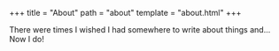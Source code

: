 +++
title = "About"
path = "about"
template = "about.html"
+++

There were times I wished I had somewhere to write about things and... Now I do!
